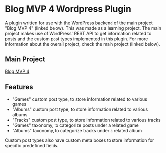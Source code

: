 # Blog MVP 4 Wordpress Plugin
A plugin written for use with the WordPress backend of the main project "Blog MVP 4" (linked below). This was made as a learning project. The main project makes use of WordPress' REST API to get information related to posts and the custom post types implemented in this plugin. For more information about the overall project, check the main project (linked below).

## Main Project
[Blog MVP 4](https://github.com/david4jsus/Blog-MVP-4/)

## Features
- "Games" custom post type, to store information related to various games
- "Albums" custom post type, to store information related to various albums
- "Tracks" custom post type, to store information related to various tracks
- "Games" taxonomy, to categorize posts under a related game
- "Albums" taxonomy, to categorize tracks under a related album

Custom post types also have custom meta boxes to store information for specific predefined fields.
